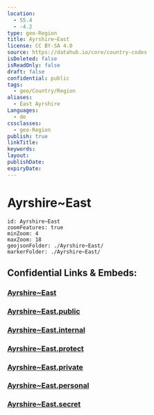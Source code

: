 ```yaml
---
location:
  - 55.4
  - -4.2
type: geo-Region
title: Ayrshire~East
license: CC BY-SA 4.0
source: https://datahub.io/core/country-codes
isDeleted: false
isReadOnly: false
draft: false
confidential: public
tags:
  - geo/Country/Region
aliases:
  - East Ayrshire
Languages:
  - de
cssclasses:
  - geo-Region
publish: true
linkTitle:
keywords:
layout:
publishDate:
expiryDate:
---
```


# Ayrshire~East

```leaflet
id: Ayrshire~East
zoomFeatures: true 
minZoom: 4 
maxZoom: 18
geojsonFolder: ./Ayrshire~East/
markerFolder: ./Ayrshire~East/
```


## Confidential Links & Embeds: 

### [Ayrshire~East](/_Standards/Earth/Continent/Europe/Europe~North/UK/Scotland/counties~Scotland/Ayrshire~East.md) 

### [Ayrshire~East.public](/_public/Earth/Continent/Europe/Europe~North/UK/Scotland/counties~Scotland/Ayrshire~East.public.md) 

### [Ayrshire~East.internal](/_internal/Earth/Continent/Europe/Europe~North/UK/Scotland/counties~Scotland/Ayrshire~East.internal.md) 

### [Ayrshire~East.protect](/_protect/Earth/Continent/Europe/Europe~North/UK/Scotland/counties~Scotland/Ayrshire~East.protect.md) 

### [Ayrshire~East.private](/_private/Earth/Continent/Europe/Europe~North/UK/Scotland/counties~Scotland/Ayrshire~East.private.md) 

### [Ayrshire~East.personal](/_personal/Earth/Continent/Europe/Europe~North/UK/Scotland/counties~Scotland/Ayrshire~East.personal.md) 

### [Ayrshire~East.secret](/_secret/Earth/Continent/Europe/Europe~North/UK/Scotland/counties~Scotland/Ayrshire~East.secret.md)

